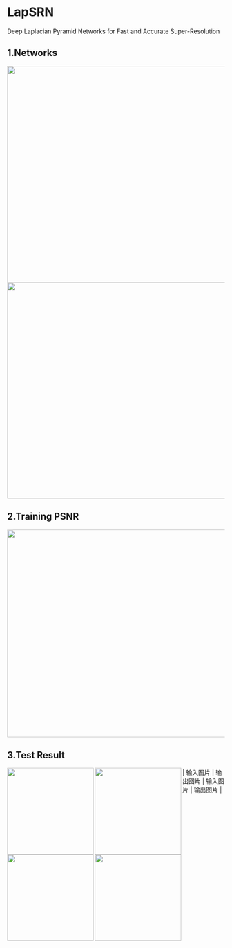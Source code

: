 # LapSRN
Deep Laplacian Pyramid Networks for Fast and Accurate Super-Resolution
## 1.Networks
<div>
  <img src="https://github.com/ch135/LapSRN/blob/master/network/1.png" width="900px", height="500px" align="center"/>
  <img src="https://github.com/ch135/LapSRN/blob/master/network/2.png" width="900px", height="500px" align="center"/>
</div>

## 2.Training PSNR
<div>
  <img src="https://github.com/ch135/LapSRN/blob/master/sample/train/PSNR.png" width="640px" height="480px"/>
</div>

## 3.Test Result
<div>
  <img src="https://github.com/ch135/LapSRN/blob/master/sample/test/test_input.png" width="200px" height="200px" align="left"/>
  <img src="https://github.com/ch135/LapSRN/blob/master/sample/test/test_output.png"  width="200px" height="200px" align="left">
  <img src="https://github.com/ch135/LapSRN/blob/master/sample/test/test_input0.png" width="200px" height="200px" align="left"/>
  <img src="https://github.com/ch135/LapSRN/blob/master/sample/test/test_output0.png"  width="200px" height="200px" align="left">
</div>
| 输入图片 | 输出图片 | 输入图片 | 输出图片 |
